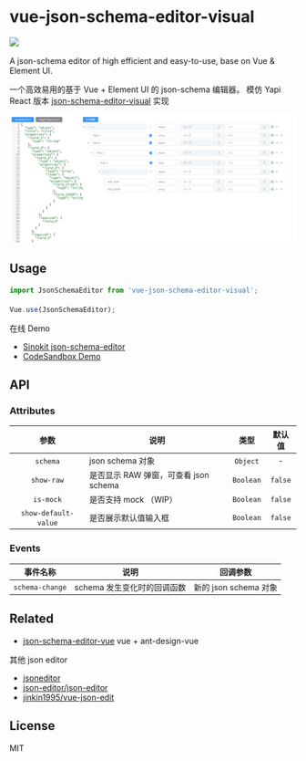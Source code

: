 # vue-json-schema-editor-visual

[![](https://img.shields.io/npm/v/vue-json-schema-editor-visual.svg?style=flat-square)](https://www.npmjs.com/package/vue-json-schema-editor-visual)

A json-schema editor of high efficient and easy-to-use, base on Vue & Element UI.

一个高效易用的基于 Vue + Element UI 的 json-schema 编辑器。 模仿 Yapi React 版本 [json-schema-editor-visual](https://github.com/YMFE/json-schema-editor-visual) 实现

![](./json-schema-editor.png)

## Usage

```js
import JsonSchemaEditor from 'vue-json-schema-editor-visual';

Vue.use(JsonSchemaEditor);
```

在线 Demo

- [Sinokit json-schema-editor](http://blog.giscafer.com/sinokit/#/./components/jsonschema-editor)
- [CodeSandbox Demo](https://codesandbox.io/s/practical-pond-jpteu?file=/src/App.vue)

## API

### Attributes

|         参数         | 说明                                  |   类型    | 默认值  |
| :------------------: | ------------------------------------- | :-------: | :-----: |
|       `schema`       | json schema 对象                      | `Object`  |    -    |
|      `show-raw`      | 是否显示 RAW 弹窗，可查看 json schema | `Boolean` | `false` |
|      `is-mock`       | 是否支持 mock （WIP）                 | `Boolean` | `false` |
| `show-default-value` | 是否展示默认值输入框                  | `Boolean` | `false` |

### Events

|    事件名称     | 说明                        |       回调参数        |
| :-------------: | --------------------------- | :-------------------: |
| `schema-change` | schema 发生变化时的回调函数 | 新的 json schema 对象 |

## Related

- [json-schema-editor-vue](https://github.com/zyqwst/json-schema-editor-vue) vue + ant-design-vue

其他 json editor

- [jsoneditor](https://github.com/josdejong/jsoneditor)
- [json-editor/json-editor](https://github.com/json-editor/json-editor)
- [jinkin1995/vue-json-edit](https://github.com/jinkin1995/vue-json-edit)

## License

MIT
